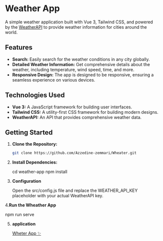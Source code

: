 # Weather App

A simple weather application built with Vue 3, Tailwind CSS, and powered by the [WeatherAPI](https://www.weatherapi.com/) to provide weather information for cities around the world.

## Features

- **Search:** Easily search for the weather conditions in any city globally.
- **Detailed Weather Information:** Get comprehensive details about the weather, including temperature, wind speed, time, and more.
- **Responsive Design:** The app is designed to be responsive, ensuring a seamless experience on various devices.

## Technologies Used

- **Vue 3:** A JavaScript framework for building user interfaces.
- **Tailwind CSS:** A utility-first CSS framework for building modern designs.
- **WeatherAPI:** An API that provides comprehensive weather data.


## Getting Started

1. **Clone the Repository:**

   ```bash
   git clone https://github.com/Azzedine-zemmari/Wheater.git

2. **Install Dependencies:**

   cd weather-app
   npm install

3. **Configuration**
   
   Open the src/config.js file and replace the WEATHER_API_KEY placeholder with your actual WeatherAPI key.

4.**Run the Wheather App**

   npm run serve

5. **application**

   <a href='wheater-8gnzvkjwu-azzedine-zemmari.vercel.app'>Wheter App ✨</a>
